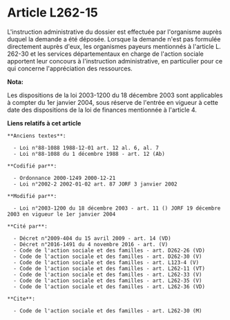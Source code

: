 # Article L262-15

L'instruction administrative du dossier est effectuée par l'organisme auprès duquel la demande a été déposée. Lorsque la
demande n'est pas formulée directement auprès d'eux, les organismes payeurs mentionnés à l'article L. 262-30 et les services
départementaux en charge de l'action sociale apportent leur concours à l'instruction administrative, en particulier pour ce
qui concerne l'appréciation des ressources.

**Nota:**

Les dispositions de la loi 2003-1200 du 18 décembre 2003 sont applicables à compter du 1er janvier 2004, sous réserve de
l'entrée en vigueur à cette date des dispositions de la loi de finances mentionnée à l'article 4.

**Liens relatifs à cet article**

	**Anciens textes**:

	  - Loi n°88-1088 1988-12-01 art. 12 al. 6, al. 7
	  - Loi n°88-1088 du 1 décembre 1988 - art. 12 (Ab)

	**Codifié par**:

	  - Ordonnance 2000-1249 2000-12-21
	  - Loi n°2002-2 2002-01-02 art. 87 JORF 3 janvier 2002

	**Modifié par**:

	  - Loi n°2003-1200 du 18 décembre 2003 - art. 11 () JORF 19 décembre 2003 en vigueur le 1er janvier 2004

	**Cité par**:

	  - Décret n°2009-404 du 15 avril 2009 - art. 14 (VD)
	  - Décret n°2016-1491 du 4 novembre 2016 - art. (V)
	  - Code de l'action sociale et des familles - art. D262-26 (VD)
	  - Code de l'action sociale et des familles - art. D262-30 (V)
	  - Code de l'action sociale et des familles - art. L123-4 (V)
	  - Code de l'action sociale et des familles - art. L262-11 (VT)
	  - Code de l'action sociale et des familles - art. L262-33 (V)
	  - Code de l'action sociale et des familles - art. L262-35 (V)
	  - Code de l'action sociale et des familles - art. L262-36 (VD)

	**Cite**:

	  - Code de l'action sociale et des familles - art. L262-30 (M)
